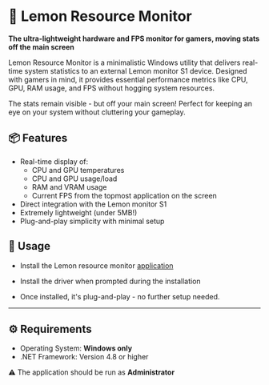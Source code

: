 # 🍋 Lemon Resource Monitor

**The ultra-lightweight hardware and FPS monitor for gamers, moving stats off the main screen**

Lemon Resource Monitor is a minimalistic Windows utility that delivers real-time system statistics to an external Lemon monitor S1 device. Designed with gamers in mind, it provides essential performance metrics like CPU, GPU, RAM usage, and FPS without hogging system resources.  

The stats remain visible - but off your main screen! Perfect for keeping an eye on your system without cluttering your gameplay.

## 📦 Features

- Real-time display of:
  - CPU and GPU temperatures
  - CPU and GPU usage/load
  - RAM and VRAM usage
  - Current FPS from the topmost application on the screen
- Direct integration with the Lemon monitor S1
- Extremely lightweight (under 5MB!)
- Plug-and-play simplicity with minimal setup

## 🚀 Usage

- Install the Lemon resource monitor [application](https://github.com/thr33bricks/LemonMonitor/releases/latest)

- Install the driver when prompted during the installation

- Once installed, it's plug-and-play - no further setup needed.

---

## ⚙️ Requirements
- Operating System: **Windows only**
- .NET Framework: Version 4.8 or higher

⚠️ The application should be run as **Administrator**
